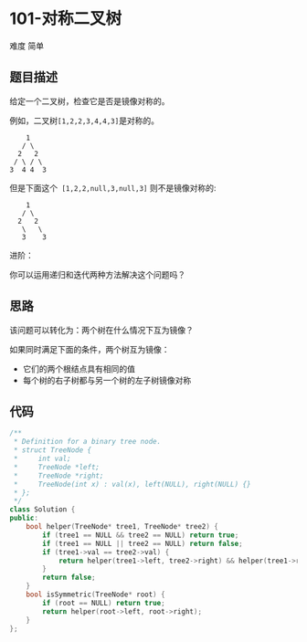 # 101-对称二叉树

难度 简单



## 题目描述

给定一个二叉树，检查它是否是镜像对称的。

例如，二叉树` [1,2,2,3,4,4,3] `是对称的。
```
    1
   / \
  2   2
 / \ / \
3  4 4  3
```

但是下面这个` [1,2,2,null,3,null,3]` 则不是镜像对称的:
```
    1
   / \
  2   2
   \   \
   3    3
```

进阶：

你可以运用递归和迭代两种方法解决这个问题吗？



## 思路

该问题可以转化为：两个树在什么情况下互为镜像？

如果同时满足下面的条件，两个树互为镜像：

- 它们的两个根结点具有相同的值
- 每个树的右子树都与另一个树的左子树镜像对称



## 代码

```c++
/**
 * Definition for a binary tree node.
 * struct TreeNode {
 *     int val;
 *     TreeNode *left;
 *     TreeNode *right;
 *     TreeNode(int x) : val(x), left(NULL), right(NULL) {}
 * };
 */
class Solution {
public:
    bool helper(TreeNode* tree1, TreeNode* tree2) {
        if (tree1 == NULL && tree2 == NULL) return true;
        if (tree1 == NULL || tree2 == NULL) return false;
        if (tree1->val == tree2->val) {
            return helper(tree1->left, tree2->right) && helper(tree1->right, tree2->left);
        }
        return false;
    }
    bool isSymmetric(TreeNode* root) {
        if (root == NULL) return true;
        return helper(root->left, root->right);
    }
};
```

